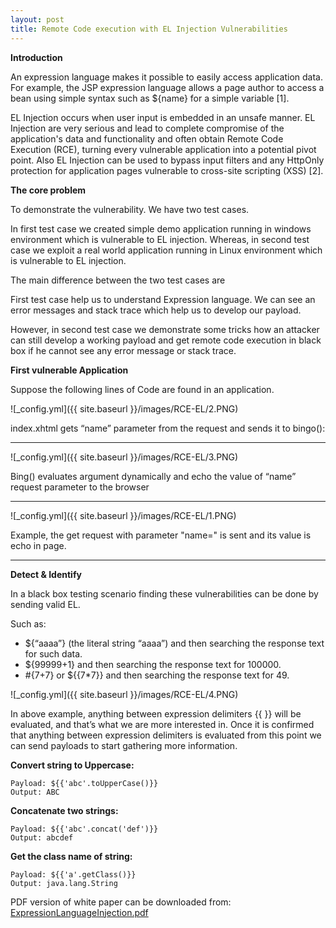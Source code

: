 ```yaml
---
layout: post
title: Remote Code execution with EL Injection Vulnerabilities
---
```


 **Introduction**
 
An expression language makes it possible to easily access application data. For example, the JSP expression language allows a page author to access a bean using simple syntax such as ${name} for a simple variable [1].

EL Injection occurs when user input is embedded in an unsafe manner. EL Injection are very serious and lead to complete compromise of the application's data and functionality and often obtain Remote Code Execution (RCE), turning every vulnerable application into a potential pivot point. Also EL Injection can be used to bypass input filters and any HttpOnly protection for application pages vulnerable to cross-site scripting (XSS) [2].



**The core problem**

To demonstrate the vulnerability. We have two test cases.

In first test case we created simple demo application running in windows environment which is vulnerable to EL injection. Whereas, in second test case we exploit a real world application running in Linux environment which is vulnerable to EL injection.

The main difference between the two test cases are

First test case help us to understand Expression language. We can see an error messages and stack trace which help us to develop our payload.

However, in second test case we demonstrate some tricks how an attacker can still develop a working payload and get remote code execution in black box if he cannot see any error message or stack trace.



 **First vulnerable Application**

Suppose the following lines of Code are found in an application.


![_config.yml]({{ site.baseurl }}/images/RCE-EL/2.PNG)

index.xhtml gets “name” parameter from the request and sends it to bingo():
 
 
 ----
 
 
![_config.yml]({{ site.baseurl }}/images/RCE-EL/3.PNG)

Bing() evaluates argument dynamically and echo the value of “name” request parameter to the browser
 
 
 ----
 
 
 ![_config.yml]({{ site.baseurl }}/images/RCE-EL/1.PNG)
 
Example, the get request with parameter "name=" is sent and its value is echo in page.


----

**Detect & Identify**

In a black box testing scenario finding these vulnerabilities can be done by sending valid EL.

Such as:

 - ${“aaaa”} (the literal string “aaaa”) and then searching the response text for such data.
 - ${99999+1} and then searching the response text for 100000.
 - #{7+7} or ${{7*7}} and then searching the response text for 49.



 
 ![_config.yml]({{ site.baseurl }}/images/RCE-EL/4.PNG)

In above example, anything between expression delimiters {{ }} will be evaluated, and that’s what we are more interested in.
Once it is confirmed that anything between expression delimiters is evaluated from this point we can send payloads to start gathering more information.

**Convert string to Uppercase:**

    Payload: ${{'abc'.toUpperCase()}}
    Output: ABC


**Concatenate two strings:**

    Payload: ${{'abc'.concat('def')}}
    Output: abcdef 



**Get the class name of string:**

    Payload: ${{'a'.getClass()}}
    Output: java.lang.String


PDF version of white paper can be downloaded from:
[ExpressionLanguageInjection.pdf](https://www.exploit-db.com/docs/46303)
